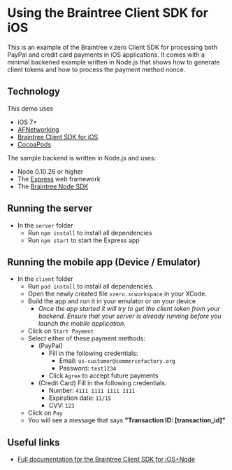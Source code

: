 # Using the Braintree Client SDK for iOS

This is an example of the Braintree v.zero Client SDK for processing both PayPal and credit card payments in iOS applications. It comes with a minimal backened example written in Node.js that shows how to generate client tokens and how to process the payment method nonce.

## Technology

This demo uses

* iOS 7+
* [AFNetworking](http://github.com/AFNetworking/AFNetworking)
* [Braintree Client SDK for iOS](http://github.com/braintree/braintree_ios)
* [CocoaPods](http://cocoapods.org/)

The sample backend is written in Node.js and uses:

* Node 0.10.26 or higher
* The [Express](http://expressjs.com/) web framework
* The [Braintree Node SDK](http://github.com/braintree/braintree_node)

## Running the server

* In the `server` folder
	* Run `npm install` to install all dependencies
	* Run `npm start` to start the Express app

## Running the mobile app (Device / Emulator)

* In the `client` folder
	* Run `pod install` to install all dependencies.
	* Open the newly created file `vzero.xcworkspace` in your XCode. 
	* Build the app and run it in your emulator or on your device
		* *Once the app started it will try to get the client token from your backend. Ensure that your server is already running before you launch the mobile application.*
	* Click on `Start Payment`
	* Select either of these payment methods:
		* (PayPal) 
			* Fill in the following credentials:
				* Email: `us-customer@commercefactory.org`
				* Password: `test1234`
			* Click `Agree` to accept future payments
		* (Credit Card) Fill in the following credentials:
			* Number: `4111 1111 1111 1111`
			* Expiration date: `11/15`
  			* CVV: `123`
	* Click on `Pay`
	* You will see a message that says __"Transaction ID: [transaction_id]"__

## Useful links

* [Full documentation for the Braintree Client SDK for iOS+Node](https://developers.braintreepayments.com/ios+node/start/overview) 
